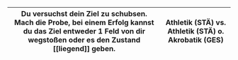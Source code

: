 | Du versuchst dein Ziel zu schubsen. Mach die Probe, bei einem Erfolg kannst du das Ziel entweder 1 Feld von dir wegstoßen oder es den Zustand [[liegend]] geben. | Athletik (STÄ) vs. Athletik (STÄ) o. Akrobatik (GES) |
| ---------------------------------------------------------------------------------------------------------------------------------------------------------------- | ---------------------------------------------------- |